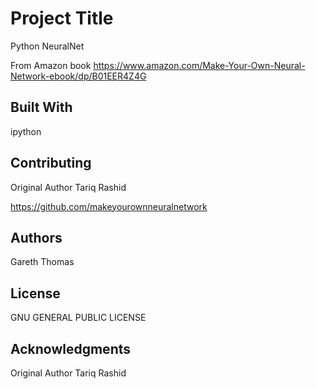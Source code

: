 # Project Title

Python NeuralNet

From Amazon book https://www.amazon.com/Make-Your-Own-Neural-Network-ebook/dp/B01EER4Z4G



## Built With

ipython

## Contributing

Original Author Tariq Rashid

https://github.com/makeyourownneuralnetwork


## Authors

Gareth Thomas

## License

GNU GENERAL PUBLIC LICENSE

## Acknowledgments

Original Author Tariq Rashid